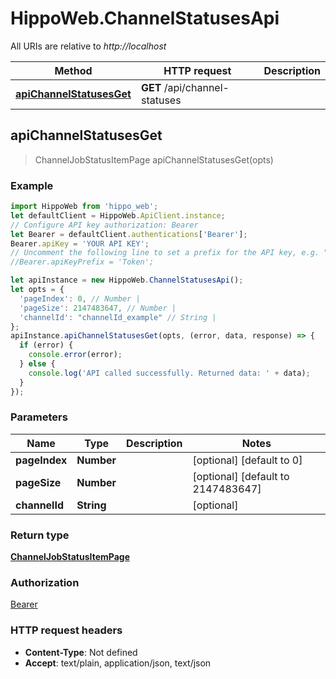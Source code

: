 # HippoWeb.ChannelStatusesApi

All URIs are relative to *http://localhost*

Method | HTTP request | Description
------------- | ------------- | -------------
[**apiChannelStatusesGet**](ChannelStatusesApi.md#apiChannelStatusesGet) | **GET** /api/channel-statuses | 



## apiChannelStatusesGet

> ChannelJobStatusItemPage apiChannelStatusesGet(opts)



### Example

```javascript
import HippoWeb from 'hippo_web';
let defaultClient = HippoWeb.ApiClient.instance;
// Configure API key authorization: Bearer
let Bearer = defaultClient.authentications['Bearer'];
Bearer.apiKey = 'YOUR API KEY';
// Uncomment the following line to set a prefix for the API key, e.g. "Token" (defaults to null)
//Bearer.apiKeyPrefix = 'Token';

let apiInstance = new HippoWeb.ChannelStatusesApi();
let opts = {
  'pageIndex': 0, // Number | 
  'pageSize': 2147483647, // Number | 
  'channelId': "channelId_example" // String | 
};
apiInstance.apiChannelStatusesGet(opts, (error, data, response) => {
  if (error) {
    console.error(error);
  } else {
    console.log('API called successfully. Returned data: ' + data);
  }
});
```

### Parameters


Name | Type | Description  | Notes
------------- | ------------- | ------------- | -------------
 **pageIndex** | **Number**|  | [optional] [default to 0]
 **pageSize** | **Number**|  | [optional] [default to 2147483647]
 **channelId** | **String**|  | [optional] 

### Return type

[**ChannelJobStatusItemPage**](ChannelJobStatusItemPage.md)

### Authorization

[Bearer](../README.md#Bearer)

### HTTP request headers

- **Content-Type**: Not defined
- **Accept**: text/plain, application/json, text/json

